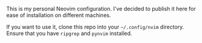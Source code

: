 This is my personal Neovim configuration.
I've decided to publish it here for ease of installation on different machines.

If you want to use it, clone this repo into your `~/.config/nvim` directory.
Ensure that you have `ripgrep` and `pynvim` installed.

